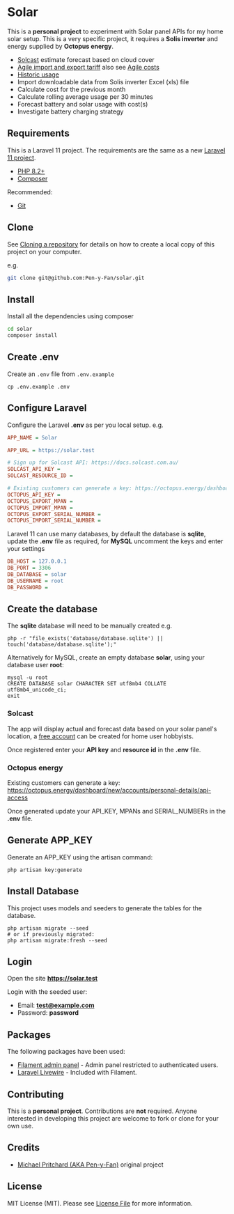# Solar

This is a **personal project** to experiment with Solar panel APIs for my home solar setup. This is a very specific
project, it requires a **Solis inverter** and energy supplied by **Octopus energy**.

- [Solcast](https://docs.solcast.com.au/) estimate forecast based on cloud cover
- [Agile import and export tariff](https://www.guylipman.com/octopus/api_guide.html) also
  see [Agile costs](https://developer.octopus.energy/docs/api/)
- [Historic usage](https://octopus.energy/dashboard/new/accounts/personal-details/api-access)
- Import downloadable data from Solis inverter Excel (xls) file
- Calculate cost for the previous month
- Calculate rolling average usage per 30 minutes
- Forecast battery and solar usage with cost(s)
- Investigate battery charging strategy

## Requirements

This is a Laravel 11 project. The requirements are the same as a
new [Laravel 11 project](https://laravel.com/docs/11.x/installation).

- [PHP 8.2+](https://www.php.net/downloads.php)
- [Composer](https://getcomposer.org)

Recommended:

- [Git](https://git-scm.com/downloads)

## Clone

See [Cloning a repository](https://help.github.com/en/articles/cloning-a-repository) for details on how to create a
local copy of this project on your computer.

e.g.

```sh
git clone git@github.com:Pen-y-Fan/solar.git
```

## Install

Install all the dependencies using composer

```sh
cd solar
composer install
```

## Create .env

Create an `.env` file from `.env.example`

```shell script
cp .env.example .env
```

## Configure Laravel

Configure the Laravel **.env** as per you local setup. e.g.

```ini
APP_NAME = Solar

APP_URL = https://solar.test

# Sign up for Solcast API: https://docs.solcast.com.au/
SOLCAST_API_KEY =
SOLCAST_RESOURCE_ID =

# Existing customers can generate a key: https://octopus.energy/dashboard/new/accounts/personal-details/api-access
OCTOPUS_API_KEY =
OCTOPUS_EXPORT_MPAN =
OCTOPUS_IMPORT_MPAN =
OCTOPUS_EXPORT_SERIAL_NUMBER =
OCTOPUS_IMPORT_SERIAL_NUMBER =
```

Laravel 11 can use many databases, by default the database is **sqlite**, update the **.env** file as required, for
**MySQL** uncomment the keys and enter your settings

```ini
DB_HOST = 127.0.0.1
DB_PORT = 3306
DB_DATABASE = solar
DB_USERNAME = root
DB_PASSWORD =
```

## Create the database

The **sqlite** database will need to be manually created e.g.

```shell
php -r "file_exists('database/database.sqlite') || touch('database/database.sqlite');"
```

Alternatively for MySQL, create an empty database **solar**, using your database user **root**:

```shell
mysql -u root
CREATE DATABASE solar CHARACTER SET utf8mb4 COLLATE utf8mb4_unicode_ci;
exit
```

### Solcast

The app will display actual and forecast data based on your solar panel's location,
a [free account](https://toolkit.solcast.com.au/register) can be created for home user hobbyists.

Once registered enter your **API key** and **resource id** in the **.env** file.

### Octopus energy

Existing customers can generate a key: https://octopus.energy/dashboard/new/accounts/personal-details/api-access

Once generated update your API_KEY, MPANs and SERIAL_NUMBERs in the **.env** file.

## Generate APP_KEY

Generate an APP_KEY using the artisan command:

```shell script
php artisan key:generate
```

## Install Database

This project uses models and seeders to generate the tables for the database.

```shell
php artisan migrate --seed
# or if previously migrated: 
php artisan migrate:fresh --seed
```

## Login

Open the site **https://solar.test**

Login with the seeded user:

- Email: **test@example.com**
- Password: **password**

## Packages

The following packages have been used:

- [Filament admin panel](https://filamentphp.com/docs/3.x/admin/installation) - Admin panel restricted to authenticated
  users.
- [Laravel Livewire](https://laravel-livewire.com/) - Included with Filament.

<!--
### Dev Tooling

- [Easy Coding Standard (ECS)](https://github.com/symplify/easy-coding-standard) - Preferred coding standard for this
  project, set to PSR-12 plus other standards.
- [Larastan](https://github.com/nunomaduro/larastan) - Static analysis for Laravel using PhpStan.
- [Rector](https://github.com/rectorphp/rector) - Automatic code update - set to Laravel 10 and PHPUnit 10.
- [Parallel-Lint](https://github.com/php-parallel-lint/PHP-Parallel-Lint) - This application checks syntax of PHP files
  in parallel
- [IDE helper](https://github.com/barryvdh/laravel-ide-helper) - helper for IDE auto-completion
- [Laravel debug bar](https://github.com/barryvdh/laravel-debugbar) - debug bar for views, shows models, db calls etc.
- [GrumPHP](https://github.com/phpro/grumphp) - pre-commit hook to run the above tools before committing code
-->

## Contributing

This is a **personal project**. Contributions are **not** required. Anyone interested in developing this project are
welcome to fork or clone for your own use.

## Credits

- [Michael Pritchard \(AKA Pen-y-Fan\)](https://github.com/pen-y-fan) original project

## License

MIT License (MIT). Please see [License File](LICENSE.md) for more information.
